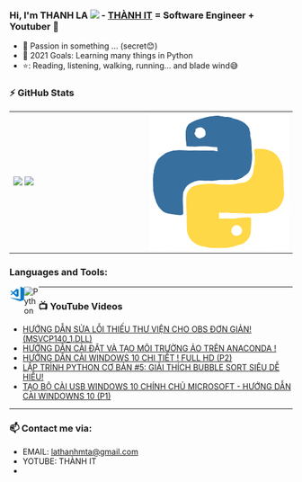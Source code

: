 ### Hi, I'm THANH LA <img src="https://media.giphy.com/media/hvRJCLFzcasrR4ia7z/giphy.gif" width="25px"> -  [THÀNH IT][website] = Software Engineer + Youtuber 🌻  


- 🔭 Passion in something ... (secret😊)
- 💪 2021 Goals: Learning many things in Python
- ⭐: Reading, listening, walking, running... and blade wind😅

### :zap: GitHub Stats

<table>
<tr>
  <td width="48%">
    <img src="https://github-readme-stats.vercel.app/api?username=ThanhLa1802&show_icons=true&hide=contribs,issues&hide_border=true" />
    <img src="https://github-readme-stats.vercel.app/api/top-langs/?username=ThanhLa1802&layout=compact&show_icons=true&hide_border=true" />
  </td>
  <td width="52%"><img alt="gif" align="right" src=".github/assets/python.gif"/></td>
</tr>
<table>

### Languages and Tools:
<img align="left" alt="Visual Studio Code" width="26px" src="https://raw.githubusercontent.com/github/explore/80688e429a7d4ef2fca1e82350fe8e3517d3494d/topics/visual-studio-code/visual-studio-code.png" />
<img align="left" alt="Python" width="26px" src="https://upload.wikimedia.org/wikipedia/commons/thumb/0/0a/Python.svg/1200px-Python.svg.png" /> 


---

### 📺 YouTube Videos

<!-- YOUTUBE:START -->
- [HƯỚNG DẪN SỬA LỖI THIẾU THƯ VIỆN CHO OBS ĐƠN GIẢN! (MSVCP140_1.DLL)](https://www.youtube.com/watch?v=BlwqpZVvWaE)
- [HƯỚNG DẪN CÀI ĐẶT VÀ TẠO MÔI TRƯỜNG ẢO TRÊN ANACONDA !](https://www.youtube.com/watch?v=EIMrfcosoRE)
- [HƯỚNG DẪN CÀI WINDOWS 10 CHI TIẾT ! FULL HD (P2)](https://www.youtube.com/watch?v=_n6V3_JAZSg)
- [LẬP TRÌNH PYTHON CƠ BẢN #5: GIẢI THÍCH BUBBLE SORT SIÊU DỄ HIỂU!](https://www.youtube.com/watch?v=ip8lcoaNI5g)
- [TẠO BỘ CÀI USB WINDOWS 10 CHÍNH CHỦ MICROSOFT - HƯỚNG DẪN CÀI WINDOWNS 10 (P1)](https://www.youtube.com/watch?v=318S1_N1fjQ)
<!-- YOUTUBE:END -->

---

### 📫 Contact me via:
- EMAIL: lathanhmta@gmail.com
- YOTUBE: THÀNH IT
- [website]:https://www.youtube.com/channel/UC9L5_YMFz8JfBeQtUic8-3A
